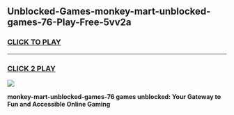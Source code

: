 
## Unblocked-Games-monkey-mart-unblocked-games-76-Play-Free-5vv2a
<h3>
<a href="https://premium76.site?title=monkey-mart-unblocked-games-76&ref=22A">CLICK TO PLAY</a></h3>
<hr>

<h3>
<a href="https://premium76.site?title=monkey-mart-unblocked-games-76&ref=22A">CLICK 2 PLAY</a>
  
</h3>

<a href="https://premium76.site?title=monkey-mart-unblocked-games-76&ref=22A"><img src="https://clearcache.store/games.png"></a>


**monkey-mart-unblocked-games-76 games unblocked: Your Gateway to Fun and Accessible Online Gaming**
